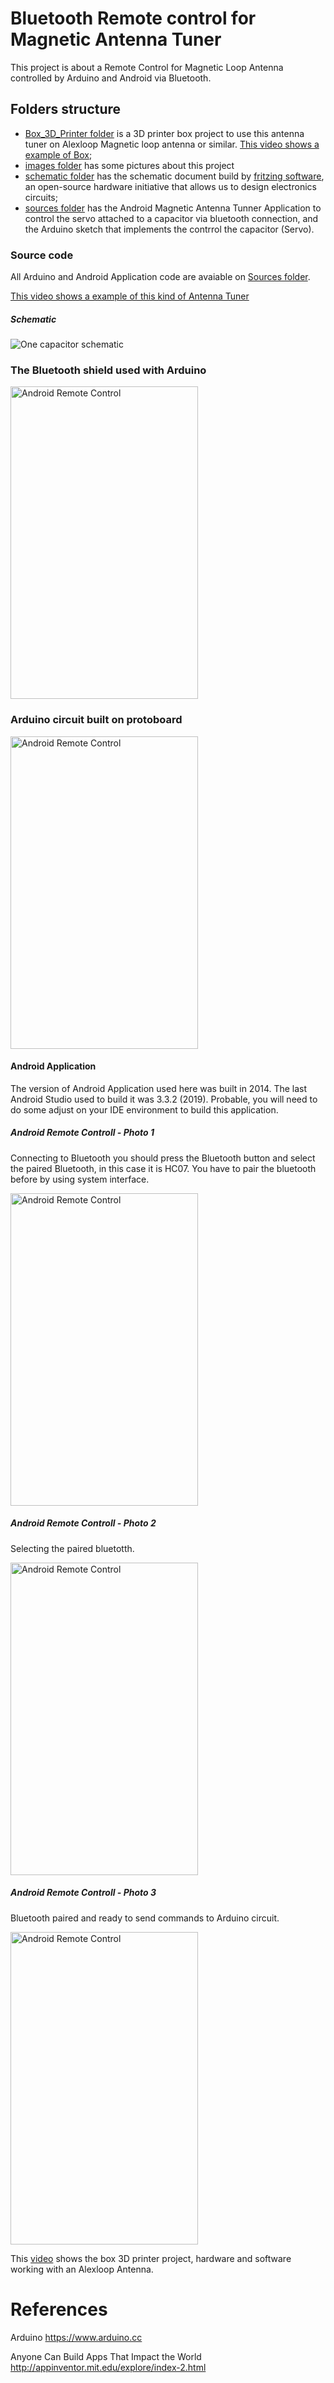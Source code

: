 # Bluetooth Remote control for Magnetic Antenna Tuner 

This project is about a Remote Control for Magnetic Loop Antenna controlled by Arduino and Android via Bluetooth.


## Folders structure

- [Box_3D_Printer folder](https://github.com/pu2clr/Magnetic_Loop_Antenna_Tuner/tree/master/Box_3D_Printer) is a 3D printer box project to use this antenna tuner on Alexloop Magnetic loop antenna or similar. [This video shows a example of Box](https://youtu.be/PbnP8gIDb78);
- [images folder](https://github.com/pu2clr/Magnetic_Loop_Antenna_Tuner/tree/master/images) has some pictures about this project
- [schematic folder](https://github.com/pu2clr/Magnetic_Loop_Antenna_Tuner/tree/master/schematic) has the schematic document build by [fritzing software](http://fritzing.org/home/), an open-source hardware initiative that allows us to design electronics circuits;
- [sources folder](https://github.com/pu2clr/Magnetic_Loop_Antenna_Tuner/tree/master/sources) has the Android Magnetic Antenna Tunner Application to control the servo attached to a capacitor via bluetooth connection, and the Arduino sketch that implements the contrrol the capacitor (Servo).

### Source code

All Arduino and Android Application code are avaiable on [Sources folder](https://github.com/pu2clr/Magnetic_Loop_Antenna_Tuner/tree/master/Sources). 

[This video shows a example of this kind of Antenna Tuner](https://youtu.be/PbnP8gIDb78)

##### Schematic 

<img src="https://github.com/pu2clr/Magnetic_Loop_Antenna_Tuner/blob/master/schematic/minimalist_schematic.png" alt="One capacitor schematic" >




### The Bluetooth shield used with Arduino

<img src="https://github.com/pu2clr/Magnetic_Loop_Antenna_Tuner/blob/master/images/bluetooth_hc05.jpg" alt="Android Remote Control"  height="500" width="300" class="center" >


### Arduino circuit built on protoboard
<img src="https://github.com/pu2clr/Magnetic_Loop_Antenna_Tuner/blob/master/images/arduino_prototype.png" alt="Android Remote Control"  height="500" width="300" class="center" >


#### Android Application 

The version of Android Application used here was built in 2014. The last Android Studio used to build it was 3.3.2 (2019). Probable, you will need to do some adjust on your IDE environment to build this application.

##### Android Remote Controll - Photo 1

Connecting to Bluetooth you should press the Bluetooth button and select the paired Bluetooth, in this case it is HC07.  You have to pair the bluetooth before by using system interface. 

<img src="https://github.com/pu2clr/Magnetic_Loop_Antenna_Tuner/blob/master/images/AndroidApp_Remote_COntrol_01.png" alt="Android Remote Control"  height="500" width="300" class="center" >


##### Android Remote Controll - Photo 2

Selecting the paired bluetotth. 

<img src="https://github.com/pu2clr/Magnetic_Loop_Antenna_Tuner/blob/master/images/AndroidApp_Remote_COntrol_02.png" alt="Android Remote Control" height="500" width="300" class="center">


##### Android Remote Controll - Photo 3

Bluetooth paired and ready to send commands to Arduino circuit.

<img src="https://github.com/pu2clr/Magnetic_Loop_Antenna_Tuner/blob/master/images/AndroidApp_Remote_COntrol_03.png" alt="Android Remote Control" height="500" width="300" class="center">



This [video](https://youtu.be/OKky8gmOWz8) shows the box 3D printer project, hardware and software working with an Alexloop Antenna.  




# References

Arduino
https://www.arduino.cc

Anyone Can Build Apps That Impact the World
http://appinventor.mit.edu/explore/index-2.html




